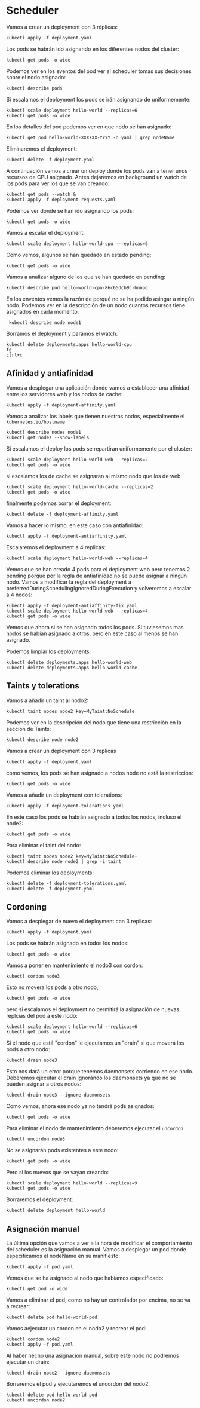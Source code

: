 # Scheduler

Vamos a crear un deployment con 3 réplicas:
```
kubectl apply -f deployment.yaml
```

Los pods se habrán ido asignando en los diferentes nodos del cluster:
```
kubectl get pods -o wide
```

Podemos ver en los eventos del pod ver al scheduler tomas sus decisiones sobre el nodo asignado:
```
kubectl describe pods
```

Si escalamos el deployment los pods se irán asignando de uniformemente:
```
kubectl scale deployment hello-world --replicas=6
kubectl get pods -o wide
```

En los detalles del pod podemos ver en que nodo se han asignado:
```
kubectl get pod hello-world-XXXXXX-YYYY -o yaml | grep nodeName
```

Eliminaremos el deployment:
```
kubectl delete -f deployment.yaml
```

A continuación vamos a crear un deploy donde los pods van a tener unos recursos de CPU asignado. Antes dejaremos en background un watch de los pods para ver los que se van creando:
```
kubectl get pods --watch &
kubectl apply -f deployment-requests.yaml
```
Podemos ver donde se han ido asignando los pods:
```
kubectl get pods -o wide
```

Vamos a escalar el deployment:
```
kubectl scale deployment hello-world-cpu --replicas=6
```

Como vemos, algunos se han quedado en estado pending:
```
kubectl get pods -o wide
```

Vamos a analizar alguno de los que se han quedado en pending:
```
kubectl describe pod hello-world-cpu-86c65dcb9c-hnnpg
```

En los enventos vemos la razón de porqué no se ha podido asingar a ningún nodo. Podemos ver en la descripción de un nodo cuantos recursos tiene asignados en cada momento:
```
 kubectl describe node node1
```

Borramos el deployment y paramos el watch:
```
kubectl delete deployments.apps hello-world-cpu
fg
ctrl+c
```

## Afinidad y antiafinidad
Vamos a desplegar una aplicación donde vamos a establecer una afinidad entre los servidores web y los nodos de cache:
```
kubectl apply -f deployment-affinity.yaml
```

Vamos a analizar los labels que tienen nuestros nodos, especialmente el `kubernetes.io/hostname`
```
kubectl describe nodes node1
kubectl get nodes --show-labels
```

Si escalamos el deploy los pods se repartiran uniformemente por el cluster:
```
kubectl scale deployment hello-world-web --replicas=2
kubectl get pods -o wide
```

si escalamos los de cache se asignaran al mismo nodo que los de web:
```
kubectl scale deployment hello-world-cache --replicas=2
kubectl get pods -o wide
```

finalmente podemos borrar el deployment:
```
kubectl delete -f deployment-affinity.yaml
```

Vamos a hacer lo mismo, en este caso con antiafinidad:
```
kubectl apply -f deployment-antiaffinity.yaml
```
Escalaremos el deployment a 4 replicas:
```
kubectl scale deployment hello-world-web --replicas=4
```

Vemos que se han creado 4 pods para el deployment web pero tenemos 2 pending porque por la regla de antiafinidad no se puede asignar a ningún nodo. Vamos a modificar la regla del deployment a preferredDuringSchedulingIgnoredDuringExecution y volveremos a escalar a 4 nodos:
```
kubectl apply -f deployment-antiaffinity-fix.yaml
kubectl scale deployment hello-world-web --replicas=4
kubectl get pods -o wide
```

Vemos que ahora si se han asignado todos los pods. Si tuviesemos mas nodos se habían asignado a otros, pero en este caso al menos se han asignado.

Podemos limpiar los deployments:
```
kubectl delete deployments.apps hello-world-web
kubectl delete deployments.apps hello-world-cache
```

## Taints y tolerations
Vamos a añadir un taint al nodo2:
```
kubectl taint nodes node2 key=MyTaint:NoSchedule
```

Podemos ver en la descripción del nodo que tiene una restricción en la seccion de Taints:
```
kubectl describe node node2
```

Vamos a crear un deployment con 3 replicas
```
kubectl apply -f deployment.yaml
```

como vemos, los pods se han asignado a nodos node no está la restricción:
```
kubectl get pods -o wide
```

Vamos a añadir un deployment con tolerations:
```
kubectl apply -f deployment-tolerations.yaml
```

En este caso los pods se habrán asignado a todos los nodos, incluso el node2:
```
kubectl get pods -o wide
```

Para eliminar el taint del nodo:
```
kubectl taint nodes node2 key=MyTaint:NoSchedule-
kubectl describe node node2 | grep -i taint
```

Podemos eliminar los deployments:
```
kubectl delete -f deployment-tolerations.yaml
kubectl delete -f deployment.yaml
```

## Cordoning
Vamos a desplegar de nuevo el deployment con 3 replicas:
```
kubectl apply -f deployment.yaml
```
Los pods se habrán asignado en todos los nodos:
```
kubectl get pods -o wide
```
Vamos a poner en mantenimiento el nodo3 con cordon:
```
kubectl cordon node3
```

Esto no movera los pods a otro nodo,
```
kubectl get pods -o wide
```
pero si escalamos el deployment no permitirá la asignación de nuevas réplcias del pod a este nodo:
```
kubectl scale deployment hello-world --replicas=6
kubectl get pods -o wide
```

Si el nodo que está "cordon" le ejecutamos un "drain" si que moverá los pods a otro nodo:
```
kubectl drain node3
```

Esto nos dará un error porque tenemos daemonsets corriendo en ese nodo. Deberemos ejecutar el drain ignorándo los daemonsets ya que no se pueden asignar a otros nodos:
```
kubectl drain node3 --ignore-daemonsets
```

Como vemos, ahora ese nodo ya no tendrá pods asignados:
```
kubectl get pods -o wide
```

Para eliminar el nodo de mantenimiento deberemos ejecutar el `uncordon`
```
kubectl uncordon node3
```

No se asignarán pods existentes a este nodo:
```
kubectl get pods -o wide
```

Pero si los nuevos que se vayan creando:
```
kubectl scale deployment hello-world --replicas=9
kubectl get pods -o wide
```

Borraremos el deployment:
```
kubectl delete deployment hello-world
```

## Asignación manual
La última opción que vamos a ver a la hora de modificar el comportamiento del scheduler es la asignación manual. Vamos a desplegar un pod donde especificamos el nodeName en su manifiesto:
```
kubectl apply -f pod.yaml
```
Vemos que se ha asignado al nodo que habíamos especificado:
```
kubectl get pod -o wide
```

Vamos a eliminar el pod, como no hay un controlador por encima, no se va a recrear:
```
kubectl delete pod hello-world-pod
```

Vamos aejecutar un cordon en el nodo2 y recrear el pod:
```
kubectl cordon node2
kubectl apply -f pod.yaml
```

Al haber hecho una asignación manual, sobre este nodo no podremos ejecutar un drain:
```
kubectl drain node2 --ignore-daemonsets
```

Borraremos el pod y ejecutaremos el uncordon del nodo2:
```
kubectl delete pod hello-world-pod
kubectl uncordon node2
```